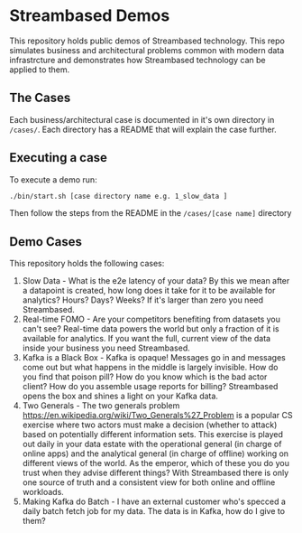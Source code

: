 # Streambased Demos

This repository holds public demos of Streambased technology. This repo simulates business and architectural problems 
common with modern data infrastrcture and demonstrates how Streambased technology can be applied to them.

## The Cases

Each business/architectural case is documented in it's own directory in `/cases/`. Each directory has a README that 
will explain the case further.

## Executing a case

To execute a demo run:

```bash
./bin/start.sh [case directory name e.g. 1_slow_data ]
```

Then follow the steps from the README in the `/cases/[case name]` directory

## Demo Cases

This repository holds the following cases:

1. Slow Data - What is the e2e latency of your data? By this we mean after a datapoint is created, how long does it
   take for it to be available for analytics? Hours? Days? Weeks? If it's larger than zero you need
   Streambased.
2. Real-time FOMO - Are your competitors benefiting from datasets you can't see? Real-time data powers the world but
   only a fraction of it is available for analytics. If you want the full, current view of the data
   inside your business you need Streambased.
3. Kafka is a Black Box - Kafka is opaque! Messages go in and messages come out but what happens in the middle is largely
   invisible. How do you find that poison pill? How do you know which is the bad actor client? How do
   you assemble usage reports for billing? Streambased opens the box and shines a light on your Kafka
   data.
4. Two Generals - The two generals problem https://en.wikipedia.org/wiki/Two_Generals%27_Problem is a popular CS
   exercise where two actors must make a decision (whether to attack) based on potentially different
   information sets. This exercise is played out daily in your data estate with the operational
   general (in charge of online apps) and the analytical general (in charge of offline) working on
   different views of the world. As the emperor, which of these you do you trust when they advise
   different things? With Streambased there is only one source of truth and a consistent view for
   both online and offline workloads.
5. Making Kafka do Batch - I have an external customer who's specced a daily batch fetch job for my data. The data is in Kafka,
   how do I give to them?
